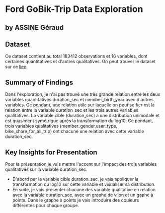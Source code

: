 # Ford GoBik-Trip Data Exploration

## by ASSINE Géraud


## Dataset

Ce dataset contient au total 183412 observations et 16 variables, dont certaines quantitatives et d'autres qualitatives. On peut trouver le dataset sur ce [lien]('https://video.udacity-data.com/topher/2020/October/5f91cf38_201902-fordgobike-tripdata/201902-fordgobike-tripdata.csv')

## Summary of Findings

Dans l'exploration, je n'ai pas trouvé une très grande relation entre les deux variables quantitatives duration_sec et member_birth_year avec d'autres variables. Ce pendant, une relation utile sur laquelle on peut se fier est la relation entre la variable duration_sec et les trois autres variables qualitatives. La variable cible (duration_sec) a une distribution unimodale et est quasiment symétrique après la transformation du log10. Ce pendant, trois variables qualitatives (member_gender,user_type, bike_share_for_all_trip) ont chacune une relation avec cette variable duration_sec.

## Key Insights for Presentation

Pour la présentation je vais mettre l'accent sur l'impact des trois variables qualitatives sur la variable duration_sec.
- D'abord par la variable cible duration_sec, je vais appliquer la transformation du log10 sur cette variable et visualiser sa distribution.
- En suite, je vais présenter chacune des variable qualitative en relation avec la variable duration_sec, avec un graphe de vilon et un gaphe à points. Dans le graphe à points je vais introduire des couleurs différentes pour chaque groupe.
